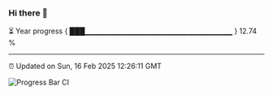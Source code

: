 ### Hi there 👋

⏳ Year progress { ███▁▁▁▁▁▁▁▁▁▁▁▁▁▁▁▁▁▁▁▁▁▁▁▁▁▁▁ } 12.74 %

---

⏰ Updated on Sun, 16 Feb 2025 12:26:11 GMT

![Progress Bar CI](https://github.com/liununu/liununu/workflows/Progress%20Bar%20CI/badge.svg)
